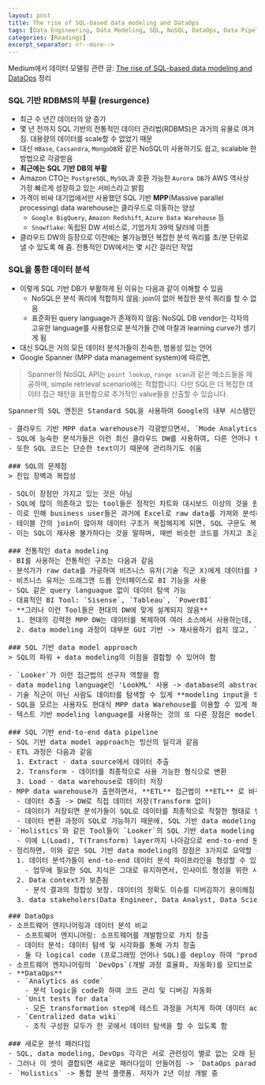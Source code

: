 ```yaml
---
layout: post
title: The rise of SQL-based data modeling and DataOps
tags: [Data Engineering, Data Modeling, SQL, NoSQL, DataOps, Data Pipeline]
categories: [Readings]
excerpt_separator: <!--more-->
---
```

 Medium에서 데이터 모델링 관련 글: [The rise of SQL-based data modeling and DataOps](https://towardsdatascience.com/the-rise-of-sql-based-data-modeling-and-dataops-5b8e3270e101) 정리 <!--more-->

### SQL 기반 RDBMS의 부활 (resurgence)
- 최근 수 년간 데이터의 양 증가
- 몇 년 전까지 SQL 기반의 전통적인 데이터 관리법(RDBMS)은 과거의 유물로 여겨짐. 대용량의 데이터를 scale할 수 없었기 때문
- 대신 `HBase`, `Cassandra`, `MongoDB`와 같은 NoSQL이 사용하기도 쉽고, scalable 한 방법으로 각광받음
- **최근에는 SQL 기반 DB의 부활**
- Amazon CTO는 `PostgreSQL`, `MySQL`과 호환 가능한 `Aurora DB`가 AWS 역사상 가장 빠르게 성장하고 있는 서비스라고 밝힘
- 가격이 비싸 대기업에서만 사용했던 SQL 기반 **MPP**(Massive parallel processing) data warehouse는 클라우드로 이동하는 양상
  - `Google BigQuery`, `Amazon Redshift`, `Azure Data Warehouse` 등
  - `Snowflake`: 독립된 DW 서비스로, 기업가치 39억 달러에 이름
- 클라우드 DW의 등장으로 이전에는 불가능했던 복잡한 분석 쿼리를 초/분 단위로 낼 수 있도록 해 줌. 전통적인 DW에서는 몇 시간 걸리던 작업

### SQL을 통한 데이터 분석
- 이렇게 SQL 기반 DB가 부활하게 된 이유는 다음과 같이 이해할 수 있음
  - NoSQL은 분석 쿼리에 적합하지 않음: join이 없어 복잡한 분석 쿼리를 할 수 없음
  - 표준화된 query language가 존재하지 않음: NoSQL DB vendor는 각자의 고유한 language를 사용함으로 분석가들 간에 마찰과 learning curve가 생기게 됨
- 대신 SQL은 거의 모든 데이터 분석가들이 친숙한, 범용성 있는 언어
- Google Spanner (MPP data management system)에 따르면,

> Spanner의 NoSQL API는 `point lookup`, `range scan`과 같은 메소드들을 제공하며, simple retrieval scenario에는 적합합니다. 다만 SQL은 더 복잡한 데이터 접근 패턴을 표현함으로 추가적인 value들을 산출할 수 있습니다.
<pre>
Spanner의 SQL 엔진은 Standard SQL을 사용하여 Google의 내부 시스템인 `F1`, `Dremel`과 외부 시스템인 `BigQuery`와도 호환이 가능합니다. 이 호환성은 구글 사용자들이 시스템 간의 벽을 자유롭게 넘나들 수 있도록 해 줍니다.

- 클라우드 기반 MPP data warehouse가 각광받으면서, `Mode Analytics`, `Periscope Data`, `Redash`와 같은 스타트업들이 인기를 얻음
- SQL에 능숙한 분석가들은 이런 최신 클라우드 DW를 사용하여, 다른 언어나 tool을 배울 필요 없이 효과적인 차트와 대시보드를 구성할 수 있음
- 또한 SQL 코드는 단순한 text이기 때문에 관리하기도 쉬움

### SQL의 문제점
> 진입 장벽과 복잡성

- SQL이 장점만 가지고 있는 것은 아님
- SQL에 많이 의존하고 있는 tool들은 정적인 차트와 대시보드 이상의 것을 원하지만, SQL을 모른다는 장벽이 있음
- 이로 인해 business user들은 과거에 Excel로 raw data를 가져와 분석하던 방식으로 돌아갈 수 밖에 없게 만들고, 이로 인해 계산의 accuracy와 consistency가 떨어지게 됨
- 테이블 간의 join이 많아져 데이터 구조가 복잡해지게 되면, SQL 구문도 복잡해지고 쿼리를 작성할 때마다 상황에 맞는 적절한 join 관계를 찾아야 함
- 이는 SQL이 재사용 불가하다는 것을 말하며, 매번 비슷한 코드를 가지고 조금씩 다른 로직을 작성해야 하는 현상이 반복

### 전통적인 data modeling
- BI를 사용하는 전통적인 구조는 다음과 같음
- 분석가가 raw data를 가공하여 비즈니스 유저(기술 직군 X)에게 데이터를 제공
- 비즈니스 유저는 드래그앤 드롭 인터페이스로 BI 기능을 사용
- SQL 같은 query languague 없이 데이터 탐색 가능
- 대표적인 BI Tool: `Sisense`, `Tableau`, `PowerBI`
- **그러나 이런 Tool들은 현대의 DW에 맞게 설계되지 않음**
  1. 현대의 강력한 MPP DW는 데이터를 복제하여 여러 소스에서 사용하는데, 전통적인 DW 시스템에 맞춰 설계된 이런 BI Tool들은 가공되지 않은 raw data와 연결되어 있음
  2. data modeling 과정이 대부분 GUI 기반 -> 재사용하기 쉽지 않고, `git` 같은 version control 시스템의 이점을 누릴 수 없는 구조

### SQL 기반 data model approach
> SQL의 파워 + data modeling의 이점을 결합할 수 있어야 함

- `Looker`가 이런 접근법의 선구자 역할을 함
- data modeling language인 'LookML' 사용 -> database의 abstraction layer 역할을 함
- 기술 직군이 아닌 사람도 데이터를 탐색할 수 있게 **modeling input을 SQL query로** 변환해 주고, 이 query를 DB에 보냄
- SQL을 모르는 사용자도 현대식 MPP data Warehouse를 이용할 수 있게 해 줌
- 텍스트 기반 modeling language를 사용하는 것의 또 다른 장점은 modeling layer가 version control 가능하다는 것. 이로 인해 이슈 발생시 변경 사항을 추적할 수 있음

### SQL 기반 end-to-end data pipeline
- SQL 기반 data model approach는 빙산의 일각과 같음
- ETL 과정은 다음과 같음
  1. Extract - data source에서 데이터 추출
  2. Transform - 데이터를 최종적으로 사용 가능한 형식으로 변환
  3. Load - data warehouse로 데이터 저장
- MPP data warehouse가 출현하면서, **ETL** 접근법이 **ETL** 로 바뀌고 있음
  - 데이터 추출 -> DW로 직접 데이터 저장(Transform 없이)
  - 데이터가 저장되면 분석가들이 SQL로 데이터를 최종적으로 적절한 형태로 변환
  - 데이터 변환 과정이 SQL로 가능하기 때문에, SQL 기반 data modeling 방법 적용
- `Holistics`와 같은 Tool들이 `Looker`의 SQL 기반 data modeling 접근법 적용
  - 이에 L(Load), T(Transform) layer까지 나아감으로 end-to-end 분석 파이프라인이 완성됨
- 정리하면, 이와 같은 SQL 기반 data modeling의 장점은 3가지로 요약할 수 있음
  1. 데이터 분석가들이 end-to-end 데이터 분석 파이프라인을 형성할 수 있음
    - 업무에 필요한 SQL 지식은 그대로 유지하면서, 인사이트 형성을 위한 시간을 줄여줌
  2. Data context가 보존됨
    - 분석 결과의 정합성 보장. 데이터의 정확도 이슈를 디버깅하기 용이해짐
  3. data stakeholers(Data Engineer, Data Analyst, Data Scientist)들과 비즈니스 유저들의 간격을 좁혀, 데이터 기반 문화의 형성을 도움

### DataOps
- 소프트웨어 엔지니어링과 데이터 분석 비교 <!-- 표로 바꾸기 -->
  - 소프트웨어 엔지니어링: 소프트웨어를 개발함으로 가치 창출
  - 데이터 분석: 데이터 탐색 및 시각화를 통해 가치 창출
  - 둘 다 logical code (프로그래밍 언어나 SQL)를 deploy 하여 "production"하는 과정
- 소프트웨어 엔지니어링의 `DevOps`(개발 과정 효율화, 자동화)를 모티브로 한 `DataOps` 제안
- **DataOps**
  - `Analytics as code`
    - 분석 logic을 code화 하여 코드 관리 및 디버깅 자동화
  - `Unit tests for data`
    - 모든 transformation step에 테스트 과정을 거치게 하여 데이터 accuracy, quality 개선
  - `Centralized data wiki`
    - 조직 구성원 모두가 한 곳에서 데이터 탐색을 할 수 있도록 함

### 새로운 분석 패러다임
- SQL, data modeling, DevOps 각각은 서로 관련성이 별로 없는 오래 된 컨셉
- 그러나 이 셋이 결합되면 새로운 패러다임이 만들어짐 -> `DataOps paradigm`
- `Holistics` -> 통합 분석 플랫폼. 저자가 2년 이상 개발 중
